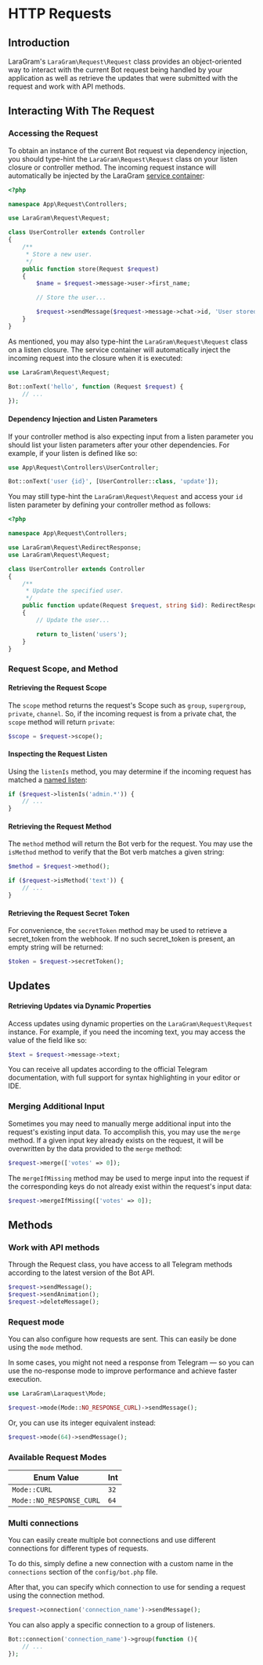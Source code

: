 # HTTP Requests

<a name="introduction"></a>
## Introduction

LaraGram's `LaraGram\Request\Request` class provides an object-oriented way to interact with the current Bot request being handled by your application as well as retrieve the updates that were submitted with the request and work with API methods.

<a name="interacting-with-the-request"></a>
## Interacting With The Request

<a name="accessing-the-request"></a>
### Accessing the Request

To obtain an instance of the current Bot request via dependency injection, you should type-hint the `LaraGram\Request\Request` class on your listen closure or controller method. The incoming request instance will automatically be injected by the LaraGram [service container](/container.md):

```php
<?php

namespace App\Request\Controllers;

use LaraGram\Request\Request;

class UserController extends Controller
{
    /**
     * Store a new user.
     */
    public function store(Request $request)
    {
        $name = $request->message->user->first_name;

        // Store the user...

        $request->sendMessage($request->message->chat->id, 'User stored!')
    }
}
```

As mentioned, you may also type-hint the `LaraGram\Request\Request` class on a listen closure. The service container will automatically inject the incoming request into the closure when it is executed:

```php
use LaraGram\Request\Request;

Bot::onText('hello', function (Request $request) {
    // ...
});
```

<a name="dependency-injection-listen-parameters"></a>
#### Dependency Injection and Listen Parameters

If your controller method is also expecting input from a listen parameter you should list your listen parameters after your other dependencies. For example, if your listen is defined like so:

```php
use App\Request\Controllers\UserController;

Bot::onText('user {id}', [UserController::class, 'update']);
```

You may still type-hint the `LaraGram\Request\Request` and access your `id` listen parameter by defining your controller method as follows:

```php
<?php

namespace App\Request\Controllers;

use LaraGram\Request\RedirectResponse;
use LaraGram\Request\Request;

class UserController extends Controller
{
    /**
     * Update the specified user.
     */
    public function update(Request $request, string $id): RedirectResponse
    {
        // Update the user...

        return to_listen('users');
    }
}
```

<a name="request-scope-and-method"></a>
### Request Scope, and Method

<a name="retrieving-the-request-scope"></a>
#### Retrieving the Request Scope

The `scope` method returns the request's Scope such as `group`, `supergroup`, `private`, `channel`. So, if the incoming request is from a private chat, the `scope` method will return `private`:

```php
$scope = $request->scope();
```

<a name="inspecting-the-request-listen"></a>
#### Inspecting the Request Listen

Using the `listenIs` method, you may determine if the incoming request has matched a [named listen](/listening.md#named-listens):

```php
if ($request->listenIs('admin.*')) {
    // ...
}
```

<a name="retrieving-the-request-method"></a>
#### Retrieving the Request Method

The `method` method will return the Bot verb for the request. You may use the `isMethod` method to verify that the Bot verb matches a given string:

```php
$method = $request->method();

if ($request->isMethod('text')) {
    // ...
}
```

<a name="retrieving-the-request-secret-toek"></a>
#### Retrieving the Request Secret Token

For convenience, the `secretToken` method may be used to retrieve a secret_token from the webhook. If no such secret_token is present, an empty string will be returned:

```php
$token = $request->secretToken();
```

<a name="updates"></a>
## Updates

<a name="retrieving-updates-via-dynamic-properties"></a>
#### Retrieving Updates via Dynamic Properties

Access updates using dynamic properties on the `LaraGram\Request\Request` instance. For example, if you need the incoming text, you may access the value of the field like so:

```php
$text = $request->message->text;
```
You can receive all updates according to the official Telegram documentation, with full support for syntax highlighting in your editor or IDE.

<a name="merging-additional-input"></a>
### Merging Additional Input

Sometimes you may need to manually merge additional input into the request's existing input data. To accomplish this, you may use the `merge` method. If a given input key already exists on the request, it will be overwritten by the data provided to the `merge` method:

```php
$request->merge(['votes' => 0]);
```

The `mergeIfMissing` method may be used to merge input into the request if the corresponding keys do not already exist within the request's input data:

```php
$request->mergeIfMissing(['votes' => 0]);
```

<a name="methods"></a>
## Methods

<a name="work-with-api-methods"></a>
### Work with API methods

Through the Request class, you have access to all Telegram methods according to the latest version of the Bot API.

```php
$request->sendMessage();
$request->sendAnimation();
$request->deleteMessage();
```

<a name="request-mode"></a>
### Request mode

You can also configure how requests are sent. This can easily be done using the `mode` method.

In some cases, you might not need a response from Telegram — so you can use the no-response mode to improve performance and achieve faster execution.

```php
use LaraGram\Laraquest\Mode;

$request->mode(Mode::NO_RESPONSE_CURL)->sendMessage();
```

Or, you can use its integer equivalent instead:

```php
$request->mode(64)->sendMessage();
```

<a name="available-request-modes"></a>
### Available Request Modes

| Enum Value               | Int  |
|--------------------------|------|
| `Mode::CURL`             | `32` |
| `Mode::NO_RESPONSE_CURL` | `64` |

<a name="multi-connections"></a>
### Multi connections

You can easily create multiple bot connections and use different connections for different types of requests.

To do this, simply define a new connection with a custom name in the `connections` section of the `config/bot.php` file.

After that, you can specify which connection to use for sending a request using the connection method.

```php
$request->connection('connection_name')->sendMessage();
```

You can also apply a specific connection to a group of listeners.

```php
Bot::connection('connection_name')->group(function (){
    // ...
});
```

